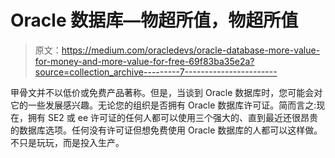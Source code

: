 # Oracle 数据库—物超所值，物超所值

> 原文：<https://medium.com/oracledevs/oracle-database-more-value-for-money-and-more-value-for-free-69f83ba35e2a?source=collection_archive---------7----------------------->

甲骨文并不以低价或免费产品著称。但是，当谈到 Oracle 数据库时，您可能会对它的一些发展感兴趣。无论您的组织是否拥有 Oracle 数据库许可证。简而言之:现在，拥有 SE2 或 ee 许可证的任何人都可以使用三个强大的、直到最近还很昂贵的数据库选项。任何没有许可证但想免费使用 Oracle 数据库的人都可以这样做。不只是玩玩，而是投入生产。